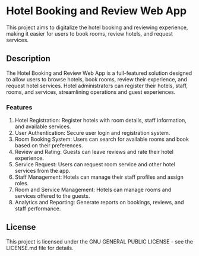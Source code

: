 # Hotel Booking and Review Web App

This project aims to digitalize the hotel booking and reviewing experience, making it easier for users to book rooms, review hotels, and request services.

## Description

The Hotel Booking and Review Web App is a full-featured solution designed to allow users to browse hotels, book rooms, review their experience, and request hotel services. Hotel administrators can register their hotels, staff, rooms, and services, streamlining operations and guest experiences.

### Features

1. Hotel Registration: Register hotels with room details, staff information, and available services.
2. User Authentication: Secure user login and registration system.
3. Room Booking System: Users can search for available rooms and book based on their preferences.
4. Review and Rating: Guests can leave reviews and rate their hotel experience.
5. Service Request: Users can request room service and other hotel services from the app.
6. Staff Management: Hotels can manage their staff profiles and assign roles.
7. Room and Service Management: Hotels can manage rooms and services offered to the guests.
8. Analytics and Reporting: Generate reports on bookings, reviews, and staff performance.

## License

This project is licensed under the GNU GENERAL PUBLIC LICENSE - see the LICENSE.md file for details.
